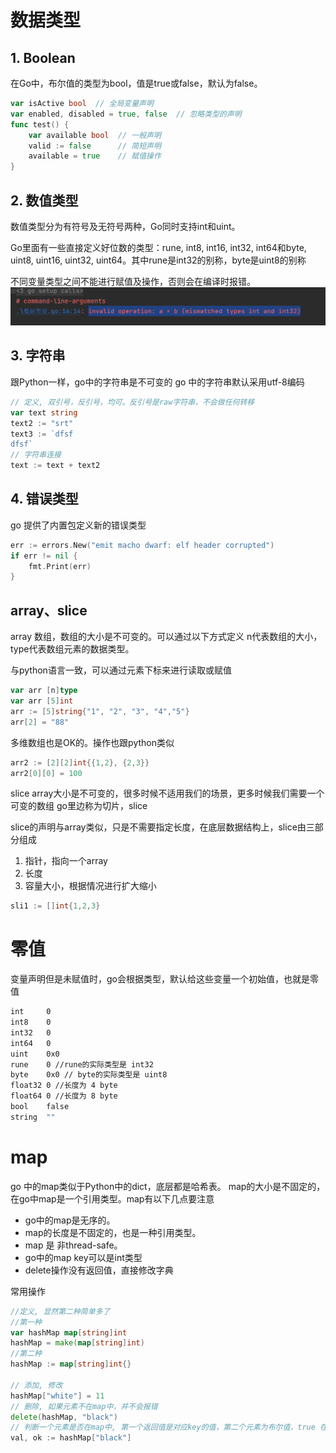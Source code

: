 # 数据类型
## 1. Boolean
在Go中，布尔值的类型为bool，值是true或false，默认为false。
```go
var isActive bool  // 全局变量声明
var enabled, disabled = true, false  // 忽略类型的声明
func test() {
	var available bool  // 一般声明
	valid := false      // 简短声明
	available = true    // 赋值操作
}
```

## 2. 数值类型
数值类型分为有符号及无符号两种，Go同时支持int和uint。

Go里面有一些直接定义好位数的类型：rune, int8, int16, int32, int64和byte, uint8, uint16, uint32, uint64。其中rune是int32的别称，byte是uint8的别称

不同变量类型之间不能进行赋值及操作，否则会在编译时报错。
![img.png](../imgs/img.png)

## 3. 字符串
跟Python一样，go中的字符串是不可变的
go 中的字符串默认采用utf-8编码
```go
// 定义, 双引号，反引号，均可。反引号是raw字符串，不会做任何转移
var text string
text2 := "srt" 
text3 := `dfsf
dfsf`
// 字符串连接
text := text + text2
```

## 4. 错误类型
go 提供了内置包定义新的错误类型
```go
err := errors.New("emit macho dwarf: elf header corrupted")
if err != nil {
	fmt.Print(err)
}
```
## array、slice
array 数组，数组的大小是不可变的。可以通过以下方式定义
n代表数组的大小，type代表数组元素的数据类型。

与python语言一致，可以通过元素下标来进行读取或赋值
```go
var arr [n]type
var arr [5]int
arr := [5]string{"1", "2", "3", "4","5"}
arr[2] = "88"
```
多维数组也是OK的。操作也跟python类似
```go
arr2 := [2][2]int{{1,2}, {2,3}}
arr2[0][0] = 100
```
slice
array大小是不可变的，很多时候不适用我们的场景，更多时候我们需要一个可变的数组
go里边称为切片，slice

slice的声明与array类似，只是不需要指定长度，在底层数据结构上，slice由三部分组成

1. 指针，指向一个array
2. 长度
3. 容量大小，根据情况进行扩大缩小
```go
sli1 := []int{1,2,3}
```
# 零值
变量声明但是未赋值时，go会根据类型，默认给这些变量一个初始值，也就是零值
```bash
int     0
int8    0
int32   0
int64   0
uint    0x0
rune    0 //rune的实际类型是 int32
byte    0x0 // byte的实际类型是 uint8
float32 0 //长度为 4 byte
float64 0 //长度为 8 byte
bool    false
string  ""
```

# map
go 中的map类似于Python中的dict，底层都是哈希表。
map的大小是不固定的，在go中map是一个引用类型。map有以下几点要注意
+ go中的map是无序的。
+ map的长度是不固定的，也是一种引用类型。
+ map 是 非thread-safe。
+ go中的map key可以是int类型
+ delete操作没有返回值，直接修改字典

常用操作
```go
//定义, 显然第二种简单多了
//第一种
var hashMap map[string]int
hashMap = make(map[string]int)
//第二种
hashMap := map[string]int{}

// 添加, 修改
hashMap["white"] = 11
// 删除, 如果元素不在map中，并不会报错
delete(hashMap, "black")
// 判断一个元素是否在map中, 第一个返回值是对应key的值，第二个元素为布尔值，true 在， false 不在
val, ok := hashMap["black"]
```

